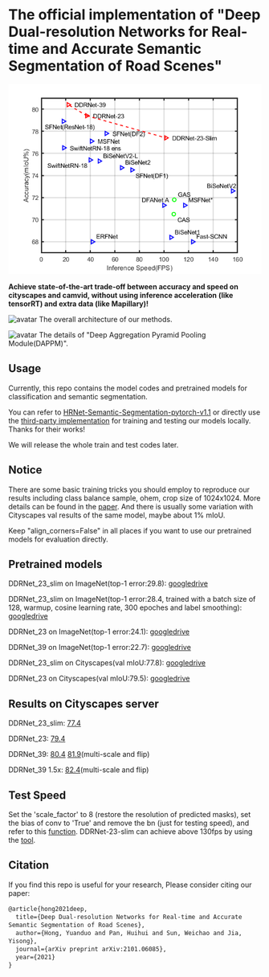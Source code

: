 # The official implementation of "Deep Dual-resolution Networks for Real-time and Accurate Semantic Segmentation of Road Scenes"
 
![avatar](./figs/performance.png)

**Achieve state-of-the-art trade-off between accuracy and speed on cityscapes and camvid, without using inference acceleration (like tensorRT) and extra data (like Mapillary)!** 

![avatar](./figs/DDRNet_seg.png)
The overall architecture of our methods.

![avatar](./figs/DAPPM.png)
The details of "Deep Aggregation Pyramid Pooling Module(DAPPM)".

## Usage

Currently, this repo contains the model codes and pretrained models for classification and semantic segmentation. 

You can refer to [
HRNet-Semantic-Segmentation-pytorch-v1.1](https://github.com/HRNet/HRNet-Semantic-Segmentation/tree/pytorch-v1.1) or directly use the [third-party implementation](https://github.com/chenjun2hao/DDRNet.pytorch) for training and testing our models locally. Thanks for their works! 

We will release the whole train and test codes later.

## Notice

There are some basic training tricks you should employ to reproduce our results including class balance sample, ohem, crop size of 1024x1024. More details can be found in the [paper](https://arxiv.org/abs/2101.06085). And there is usually some variation with Cityscapes val results of the same model, maybe about 1% mIoU.

Keep "align_corners=False" in all places if you want to use our pretrained models for evaluation directly.



## Pretrained models

DDRNet_23_slim on ImageNet(top-1 error:29.8): [googledrive](https://drive.google.com/file/d/1mg5tMX7TJ9ZVcAiGSB4PEihPtrJyalB4/view?usp=sharing)

DDRNet_23_slim on ImageNet(top-1 error:28.4, trained with a batch size of 128, warmup, cosine learning rate, 300 epoches and label smoothing): [googledrive](https://drive.google.com/file/d/1pjdElEpzfpk4QSb96pVinV5SoraBDJlY/view?usp=sharing)

DDRNet_23 on ImageNet(top-1 error:24.1): [googledrive](https://drive.google.com/file/d/1VoUsERBeuCaiuQJufu8PqpKKtGvCTdug/view?usp=sharing)

DDRNet_39 on ImageNet(top-1 error:22.7): [googledrive](https://drive.google.com/file/d/122CMx6DZBaRRf-dOHYwuDY9vG0_UQ10i/view?usp=sharing)

DDRNet_23_slim on Cityscapes(val mIoU:77.8): [googledrive](https://drive.google.com/file/d/1d_K3Af5fKHYwxSo8HkxpnhiekhwovmiP/view?usp=sharing)

DDRNet_23 on Cityscapes(val mIoU:79.5): [googledrive](https://drive.google.com/file/d/16viDZhbmuc3y7OSsUo2vhA7V6kYO0KX6/view?usp=sharing)

## Results on Cityscapes server

DDRNet_23_slim: [77.4](https://www.cityscapes-dataset.com/anonymous-results/?id=552a0548931fb49759bde6216f8472f60c470f768ac78b4cd08bf30a3a161e82)

DDRNet_23: [79.4](https://www.cityscapes-dataset.com/anonymous-results/?id=5766a6aff8efa27239e2f1d1085052cdb0a2351a66ef00d1610c9ea226e6770b)

DDRNet_39: [80.4](https://www.cityscapes-dataset.com/anonymous-results/?id=c9a859907b83426a71dcdcb08a7c0ad5b69111a45e61e3fdef5df1ddc680268c) [81.9](https://www.cityscapes-dataset.com/anonymous-results/?id=594e60787c8af8203cd37e5094c764a93b5a0c35e1e699d89ce4a64cb9da447b)(multi-scale and flip)

DDRNet_39 1.5x: [82.4](https://www.cityscapes-dataset.com/anonymous-results/?id=3515d66c1dc86c6daf42800c85a2937205658c6a8e5880904f350d8af234db01)(multi-scale and flip)

## Test Speed

Set the 'scale_factor' to 8 (restore the resolution of predicted masks), set the bias of conv to 'True' and remove the bn (just for testing speed),  and refer to this [function](https://github.com/VITA-Group/FasterSeg/blob/master/tools/utils/darts_utils.py#L184). DDRNet-23-slim can achieve above 130fps by using the [tool](https://github.com/NVIDIA-AI-IOT/torch2trt).

## Citation
If you find this repo is useful for your research, Please consider citing our paper:

```
@article{hong2021deep,
  title={Deep Dual-resolution Networks for Real-time and Accurate Semantic Segmentation of Road Scenes},
  author={Hong, Yuanduo and Pan, Huihui and Sun, Weichao and Jia, Yisong},
  journal={arXiv preprint arXiv:2101.06085},
  year={2021}
}
```
